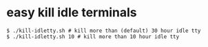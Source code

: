 # easy kill idle terminals

```shell
$ ./kill-idletty.sh # kill more than (default) 30 hour idle tty
$ ./kill-idletty.sh 10 # kill more than 10 hour idle tty
``` 

